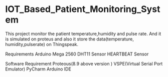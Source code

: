 # IOT_Based_Patient_Monitoring_System

This project monitor the patient temperature,humidity and pulse rate.
And it is simulated on proteus and also it store the data(temperature,
humidity,pulserate) on Thingspeak.

Requirements
Arduino Mega 2560
DHT11 Sensor
HEARTBEAT Sensor

Software Requirement
Proteous(8.9 above version )
VSPE(Virtual Serial Port Emulator)
PyCharm
Arduino IDE
